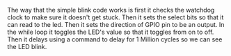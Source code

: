 The way that the simple blink code works is first it checks the watchdog clock to make sure it doesn't get stuck. Then it sets the select bits so that it can read to the led. Then it sets the direction of GPIO pin to be an output. In the while loop it toggles the LED's value so that it toggles from on to off. Then it delays using a command to delay for 1 Million cycles so we can see the LED blink. 
